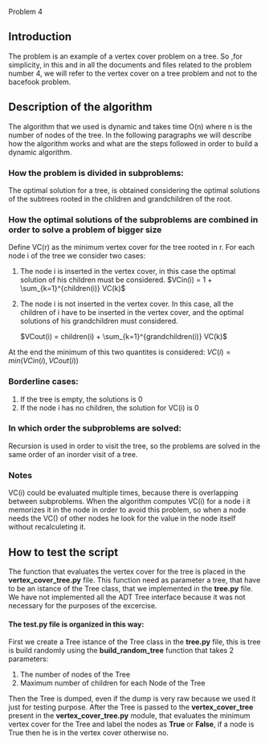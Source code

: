 Problem 4

## Introduction
The problem is an example of a vertex cover problem on a tree. So ,for simplicity, in this and in all the documents and files related to the problem number 4, we will refer to the vertex cover on a tree problem and not to the bacefook problem. 

## Description of the algorithm
The algorithm that we used is dynamic and takes time O(n) where n is the number of nodes of the tree.
In the following paragraphs we will describe how the algorithm works and what are the steps followed in order to build a dynamic algorithm.

### How the problem is divided in subproblems:
The optimal solution for a tree, is obtained considering the optimal solutions of the subtrees rooted in the children and grandchildren of the root.

### How the optimal solutions of the subproblems are combined in order to solve a problem of bigger size
Define VC(r) as the minimum vertex cover for the tree rooted in r.
For each node i of the tree we consider two cases:

1. The node i is inserted in the vertex cover, in this case the optimal solution of his children must be considered.
   $VCin(i) = 1 + \sum_{k=1}^{children(i)} VC(k)$
   
2. The node i is not inserted in the vertex cover.
   In this case, all the children of i have to be inserted in the vertex cover, and the optimal solutions of his grandchildren must considered.
   
   $VCout(i) = children(i) + \sum_{k=1}^{grandchildren(i)} VC(k)$

At the end the minimum of this two quantites is considered:
$VC(i) = min (VCin(i),VCout(i))$


### Borderline cases:
1. If the tree is empty, the solutions is 0
2. If the node i has no children, the solution for VC(i) is 0


### In which order the subproblems are solved:
Recursion is used in order to visit the tree, so the problems are solved in the same order of an inorder visit of a tree.

### Notes
VC(i) could be evaluated multiple times, because there is overlapping between subproblems.
When the algorithm computes VC(i) for a node i it memorizes it in the node in order to avoid this problem, so when a node needs the VC() of other nodes he look for the value in the node itself without recalculeting it.

## How to test the script
The function that evaluates the vertex cover for the tree is placed in the **vertex_cover_tree.py** file.
This function need as parameter a tree, that have to be an istance of the Tree class, that we implemented in the **tree.py** file.
We have not implemented all the ADT Tree interface because it was not necessary for the purposes of the excercise.

#### The **test.py** file is organized in this way:
First we create a Tree istance of the Tree class in the **tree.py** file, this is tree is build randomly using the **build_random_tree** function that takes 2 parameters:
1. The number of nodes of the Tree
2. Maximum number of children for each Node of the Tree

Then the Tree is dumped, even if the dump is very raw because we used it just for testing purpose.
After the Tree is passed to the **vertex_cover_tree** present in the **vertex_cover_tree.py** module, that evaluates the minimum vertex cover for the Tree and label the nodes as **True** or **False**, if a node is True then he is in the vertex cover otherwise no.


